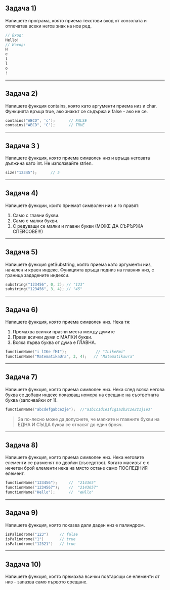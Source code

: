 ## Задача 1)
Напишете програма, която приема текстови вход от конзолата и отпечатва всеки негов знак на нов ред.
``` c++
// Вход:
Hello!
// Изход:
H
e
l
l
o
!
```
---

## Задача 2)
Напишете функция contains, която като аргументи приема низ и char. Функцията връща true, ако знакът се съдържа и false - ако не се.
``` c++
contains("ABCD", 'c');      // FALSE
contains("ABCD", 'C');      // TRUE
```
---

## Задача 3 )
Напишете функция, която приема символен низ и връща неговата дължина като int. Не използвайте strlen.
``` c++
size("12345");      // 5
```
---

## Задача 4)
Напишете функции, които приемат символен низ и го правят:
1. Само с главни букви.
2. Само с малки букви.
3. С редуващи се малки и главни букви (МОЖЕ ДА СЪРЪРЖА СПЕЙСОВЕ!!!)
---

## Задача 5)
Напишете функция getSubstring, която приема като аргументи низ, начален и краен индекс. Функцията връща подниз на главния низ, с граница зададените индекси.
``` c++
substring("123456", 0, 2); // "123"
substring("123456", 3, 4); // "45"
```
---

## Задача 6)
Напишете функция, която приема символен низ. Нека тя:
1. Премахва всички празни места между думите 
2. Прави всички думи с МАЛКИ букви.
3. Всяка първа буква от дума е ГЛАВНА.
``` c++
functionName("i lIKe fMI");             // "ILikeFmi"
functionName("MatematikaUra", 3, 4);   // "Matematikaura"
```
---

## Задача 7)
Напишете функция, която приема символен низ. Нека след всяка негова буква се добави индекс показващ номера на срещане на съответната буква (започвайки от 1).
``` c++
functionName("abcdefgabcezje");  //"a1b1c1d1e1f1g1a2b2c2e2z1j1e3"
```
> За по-лесно може да допуснете, че малките и главните букви на ЕДНА И СЪЩА буква се отнасят до един брояч.
---

## Задача 8)
Напишете функция, която приема символен низ. Нека неговите елементи се разменят по двойки (съседство). Когато масивът е с нечетен брой елементи нека на място остане само ПОСЛЕДНИЯ елемент.
``` c++
functionName("123456");     //  "214365"
functionName("1234567");    //  "2143657"
functionName("Hello");      //  "eHllo"
```
---

## Задача 9)
Напишете функция, която показва дали даден низ е палиндром.
``` c++
isPalindrome("123")     // false
isPalindrome("1")       // true
isPalindrome("12321")   // true
```
---
## Задача 10)
Напишете функция, която премахва всички повтарящи се елементи от низ - запазва само първото срещане.
